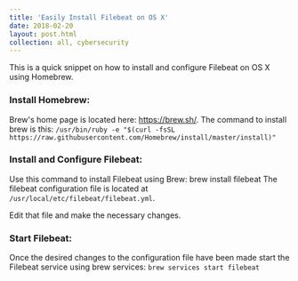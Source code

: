 ```yaml
---
title: 'Easily Install Filebeat on OS X' 
date: 2018-02-20
layout: post.html
collection: all, cybersecurity 
---
```


This is a quick snippet on how to install and configure Filebeat on OS X using Homebrew.


### Install Homebrew:

Brew's home page is located here: https://brew.sh/. The command to install brew is this: `/usr/bin/ruby -e "$(curl -fsSL https://raw.githubusercontent.com/Homebrew/install/master/install)"`


### Install and Configure Filebeat: 

Use this command to install Filebeat using Brew: brew install filebeat The filebeat configuration file is located at `/usr/local/etc/filebeat/filebeat.yml`.

Edit that file and make the necessary changes.

### Start Filebeat:
Once the desired changes to the configuration file have been made start the Filebeat service using brew services: `brew services start filebeat`
